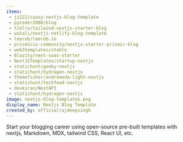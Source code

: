 ```yaml
---
items:
 - jz222/caasy-nextjs-blog-template
 - pycoder2000/blog
 - timlrx/tailwind-nextjs-starter-blog
 - wutali/nextjs-netlify-blog-template
 - leerob/leerob.io
 - prismicio-community/nextjs-starter-prismic-blog
 - web3templates/stablo
 - Blazity/next-saas-starter
 - NextJSTemplates/startup-nextjs
 - statichunt/geeky-nextjs
 - statichunt/hydrogen-nextjs
 - themefisher/andromeda-light-nextjs
 - statichunt/techfeed-nextjs
 - devkiran/NextAPI
 - statichunt/hydrogen-nextjs
image: nextjs-blog-templates.png
display_name: Nextjs Blog Template
created_by: officialrajdeepsingh
---
```


Start your blogging career using open-source pre-built templates with nextjs, Markdown, MDX, tailwind CSS, React UI, etc.
